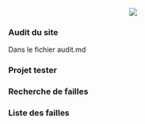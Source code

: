 <p align="center"><img src="https://laravel.com/assets/img/components/logo-laravel.svg"></p>

### Audit du site
Dans le fichier audit.md

### Projet tester

### Recherche de failles

### Liste des failles